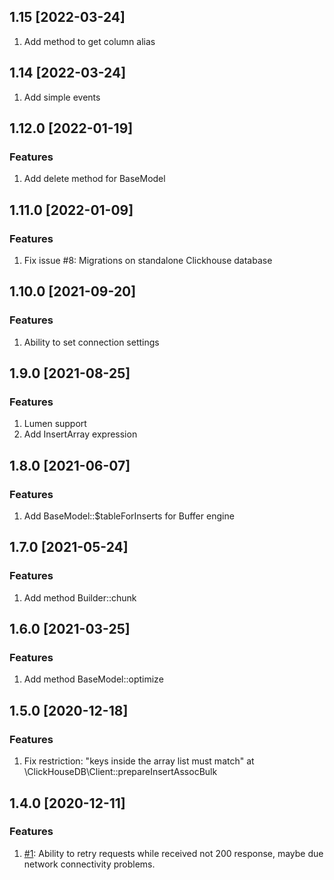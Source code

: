 ## 1.15 [2022-03-24]
1. Add method to get column alias

## 1.14 [2022-03-24]
1. Add simple events

## 1.12.0 [2022-01-19]

### Features
1. Add delete method for BaseModel

## 1.11.0 [2022-01-09]

### Features
1. Fix issue #8: Migrations on standalone Clickhouse database

## 1.10.0 [2021-09-20]

### Features
1. Ability to set connection settings

## 1.9.0 [2021-08-25]

### Features
1. Lumen support
1. Add InsertArray expression

## 1.8.0 [2021-06-07]

### Features
1. Add BaseModel::$tableForInserts for Buffer engine

## 1.7.0 [2021-05-24]

### Features
1. Add method Builder::chunk

## 1.6.0 [2021-03-25]

### Features
1. Add method BaseModel::optimize

## 1.5.0 [2020-12-18]

### Features
1. Fix restriction: "keys inside the array list must match" at \ClickHouseDB\Client::prepareInsertAssocBulk

## 1.4.0 [2020-12-11]

### Features
1. [#1](https://github.com/glushkovds/phpclickhouse-laravel/pull/1):  Ability to retry requests while received not 200 response, maybe due network connectivity problems.
